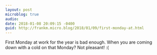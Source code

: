 ```yaml
---
layout: post
microblog: true
audio: 
date: 2018-01-08 20:09:15 -0400
guid: http://frankm.micro.blog/2018/01/09/first-monday-at.html
---
```

First Monday at work for the year is bad enough. When you are coming down with a cold on that Monday? Not pleasant! :( 
